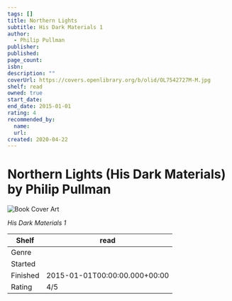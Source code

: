 ```yaml
---
tags: []
title: Northern Lights
subtitle: His Dark Materials 1
author:
  - Philip Pullman
publisher:
published:
page_count:
isbn:
description: ""
coverUrl: https://covers.openlibrary.org/b/olid/OL7542727M-M.jpg
shelf: read
owned: true
start_date:
end_date: 2015-01-01
rating: 4
recommended_by:
  name:
  url:
created: 2020-04-22
---
```


# Northern Lights (His Dark Materials) by Philip Pullman

![Book Cover Art](https://covers.openlibrary.org/b/olid/OL7542727M-M.jpg)

_His Dark Materials 1_

| Shelf | read |
| --- | --- |
| Genre |  |
| Started |  |
| Finished | 2015-01-01T00:00:00.000+00:00 |
| Rating | 4/5 |
